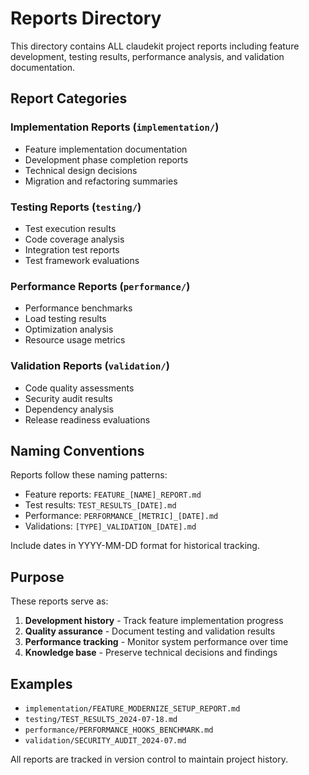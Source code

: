 # Reports Directory

This directory contains ALL claudekit project reports including feature development, testing results, performance analysis, and validation documentation.

## Report Categories

### Implementation Reports (`implementation/`)
- Feature implementation documentation
- Development phase completion reports
- Technical design decisions
- Migration and refactoring summaries

### Testing Reports (`testing/`)
- Test execution results
- Code coverage analysis
- Integration test reports
- Test framework evaluations

### Performance Reports (`performance/`)
- Performance benchmarks
- Load testing results
- Optimization analysis
- Resource usage metrics

### Validation Reports (`validation/`)
- Code quality assessments
- Security audit results
- Dependency analysis
- Release readiness evaluations

## Naming Conventions

Reports follow these naming patterns:
- Feature reports: `FEATURE_[NAME]_REPORT.md`
- Test results: `TEST_RESULTS_[DATE].md`
- Performance: `PERFORMANCE_[METRIC]_[DATE].md`
- Validations: `[TYPE]_VALIDATION_[DATE].md`

Include dates in YYYY-MM-DD format for historical tracking.

## Purpose

These reports serve as:
1. **Development history** - Track feature implementation progress
2. **Quality assurance** - Document testing and validation results
3. **Performance tracking** - Monitor system performance over time
4. **Knowledge base** - Preserve technical decisions and findings

## Examples

- `implementation/FEATURE_MODERNIZE_SETUP_REPORT.md`
- `testing/TEST_RESULTS_2024-07-18.md`
- `performance/PERFORMANCE_HOOKS_BENCHMARK.md`
- `validation/SECURITY_AUDIT_2024-07.md`

All reports are tracked in version control to maintain project history.